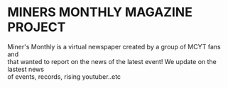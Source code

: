 <!DOCTYPE html>
<html>
	<head>
		<title> Miners Monthly Magazine </title>
		<meta name="viewport" content="width=device-width, initial-scale=1.0">
  </head>
  
  <body>
    <h1> MINERS MONTHLY MAGAZINE PROJECT </h1>
    <p> Miner's Monthly is a virtual newspaper created by a group of MCYT fans and <br>
	that wanted to report on the news of the latest event! We update on the lastest news <br>
	of events, records, rising youtuber..etc </p>
  </body>
</html>
